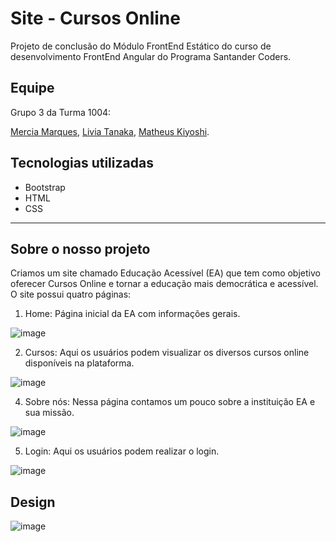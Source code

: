 <h1>Site - Cursos Online</h1>

Projeto de conclusão do Módulo FrontEnd Estático do curso de desenvolvimento FrontEnd Angular do Programa Santander Coders.

<h2>Equipe</h2>
Grupo 3 da Turma 1004:<p>
<a href="https://github.com/mercietc">Mercia Marques</a>,
<a href="https://github.com/livyuka">Livia Tanaka</a>,
<a href="https://github.com/matheuskiyoshi">Matheus Kiyoshi</a>.

<h2>Tecnologias utilizadas</h2>

- Bootstrap
- HTML
- CSS

---

<h2>Sobre o nosso projeto</h2>
Criamos um site chamado Educação Acessível (EA) que tem como objetivo oferecer Cursos Online e tornar a educação mais democrática e acessível. O site possui quatro páginas:

1. Home: Página inicial da EA com informações gerais.

![image](https://github.com/mercietc/Site-Cursos-Online/assets/68623425/081548c5-d9f1-4647-8b4f-12c5d956378f)

2. Cursos: Aqui os usuários podem visualizar os diversos cursos online disponíveis na plataforma.

![image](https://github.com/mercietc/Site-Cursos-Online/assets/68623425/551ac8d1-5398-4a38-a93e-765329586bf4)

4. Sobre nós: Nessa página contamos um pouco sobre a instituição EA e sua missão.

![image](https://github.com/mercietc/Site-Cursos-Online/assets/68623425/afe2431a-648c-4566-b84e-75b2e4dabb3c)

5. Login: Aqui os usuários podem realizar o login.

![image](https://github.com/mercietc/Site-Cursos-Online/assets/68623425/b3a8da8d-21bb-4441-8c8d-3b060cdb13e6)

<h2>Design</h2>

![image](https://github.com/mercietc/Site-Cursos-Online/assets/68623425/1671cab9-ef10-43cc-be65-e331ace144c8)


